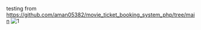 
testing from https://github.com/aman05382/movie_ticket_booking_system_php/tree/main
![1](https://github.com/dianastath/web_dev/assets/148655668/ad5d9aca-71b8-4ead-a3b9-76960d48fa52)
